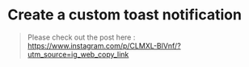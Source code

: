 # Create a custom toast notification

    

> Please check out the post here   :  
>     https://www.instagram.com/p/CLMXL-BlVnf/?utm_source=ig_web_copy_link





